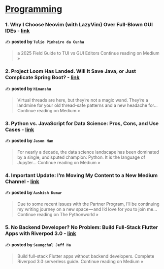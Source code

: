 
<h1><a href=https://medium.com/tag/programming/recommended target="_blank" rel="noopener noreferrer">Programming</a></h1>
<h3>1. Why I Choose Neovim (with LazyVim) Over Full-Blown GUI IDEs - <a href="https://medium.com/@tuliopinheiroc23/why-i-choose-neovim-with-lazyvim-over-full-blown-gui-ides-0898d3408a4d?source=rss------programming-5" target="_blank" rel="noopener noreferrer">link</a></h3>

✍️ **posted by `Tulio Pinheiro da Cunha `**

<blockquote>a 2025 Field Guide to TUI vs GUI Editors
Continue reading on Medium »</blockquote>

<h3>2. Project Loom Has Landed. Will It Save Java, or Just Complicate Spring Boot? - <a href="https://medium.com/@himanshu675/project-loom-has-landed-will-it-save-java-or-just-complicate-spring-boot-474823677d17?source=rss------programming-5" target="_blank" rel="noopener noreferrer">link</a></h3>

✍️ **posted by `Himanshu`**

<blockquote>Virtual threads are here, but they’re not a magic wand. They’re a landmine for your old thread-safe patterns and a new headache for…
Continue reading on Medium »</blockquote>

<h3>3. Python vs. JavaScript for Data Science: Pros, Cons, and Use Cases - <a href="https://medium.com/@Jason-Han/python-vs-javascript-for-data-science-pros-cons-and-use-cases-18585309d8e2?source=rss------programming-5" target="_blank" rel="noopener noreferrer">link</a></h3>

✍️ **posted by `Jason Han`**

<blockquote>For nearly a decade, the data science landscape has been dominated by a single, undisputed champion: Python. It is the language of Jupyter…
Continue reading on Medium »</blockquote>

<h3>4.  Important Update: I’m Moving My Content to a New Medium Channel - <a href="https://medium.com/the-pythonworld/important-update-im-moving-my-content-to-a-new-medium-channel-7a0e96db3581?source=rss------programming-5" target="_blank" rel="noopener noreferrer">link</a></h3>

✍️ **posted by `Aashish Kumar`**

<blockquote>Due to some recent issues with the Partner Program, I’ll be continuing my writing journey on a new space — and I’d love for you to join me…
Continue reading on The Pythonworld »</blockquote>

<h3>5. No Backend Developer? No Problem: Build Full-Stack Flutter Apps with Riverpod 3.0 - <a href="https://medium.com/@alaxhenry0121/no-backend-developer-no-problem-build-full-stack-flutter-apps-with-riverpod-3-0-caca552b44a8?source=rss------programming-5" target="_blank" rel="noopener noreferrer">link</a></h3>

✍️ **posted by `Seungchul Jeff Ha`**

<blockquote>Build full-stack Flutter apps without backend developers. Complete Riverpod 3.0 serverless guide.
Continue reading on Medium »</blockquote>

